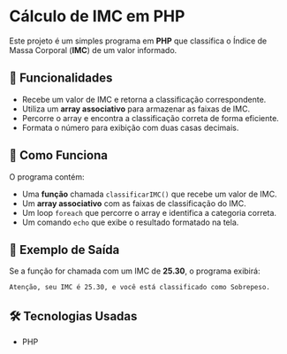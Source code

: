 # Cálculo de IMC em PHP

Este projeto é um simples programa em **PHP** que classifica o Índice de Massa Corporal (**IMC**) de um valor informado.

## 📌 Funcionalidades

- Recebe um valor de IMC e retorna a classificação correspondente.
- Utiliza um **array associativo** para armazenar as faixas de IMC.
- Percorre o array e encontra a classificação correta de forma eficiente.
- Formata o número para exibição com duas casas decimais.

## 📜 Como Funciona

O programa contém:

- Uma **função** chamada `classificarIMC()` que recebe um valor de IMC.
- Um **array associativo** com as faixas de classificação do IMC.
- Um loop `foreach` que percorre o array e identifica a categoria correta.
- Um comando `echo` que exibe o resultado formatado na tela.


## 📝 Exemplo de Saída

Se a função for chamada com um IMC de **25.30**, o programa exibirá:

```bash
Atenção, seu IMC é 25.30, e você está classificado como Sobrepeso.
```

## 🛠️ Tecnologias Usadas

- PHP
